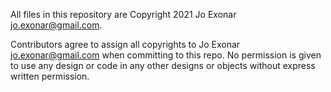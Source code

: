 All files in this repository are Copyright 2021 Jo Exonar <jo.exonar@gmail.com>.

Contributors agree to assign all copyrights to Jo Exonar <jo.exonar@gmail.com> when committing to this repo.
No permission is given to use any design or code in any other designs or objects without express written permission.
